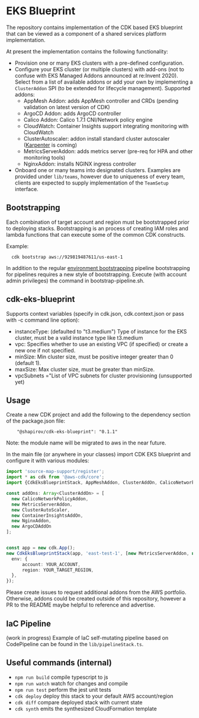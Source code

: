 # EKS Blueprint

The repository contains implementation of the CDK based EKS blueprint that can be viewed as a component of a shared services platform implementation.

At present the implementation contains the following functionality:

* Provision one or many EKS clusters with a pre-defined configuration. 
* Configure your EKS cluster (or multiple clusters) with add-ons (not to confuse with EKS Managed Addons announced at re:Invent 2020). Select from a list of available addons or add your own by implementing a `ClusterAddon` SPI (to be extended for lifecycle management). Supported addons:  
  * AppMesh Addon: adds AppMesh controller and CRDs (pending validation on latest version of CDK)
  * ArgoCD Addon: adds ArgoCD controller 
  * Calico Addon: Calico 1.7.1 CNI/Network policy engine
  * CloudWatch: Container Insights support integrating monitoring with CloudWatch 
  * ClusterAutoscaler: addon install standard cluster autoscaler ([Karpenter](https://github.com/awslabs/karpenter) is coming)
  * MetricsServerAddon: adds metrics server (pre-req for HPA and other monitoring tools)
  * NginxAddon: installs NGINX ingress controller 
* Onboard one or many teams into designated clusters. Examples are provided under `lib/teams`, however due to uniqueness of every team, clients are expected to supply implementation of the `TeamSetup` interface.
## Bootstrapping
Each combination of target account and region must be bootstrapped prior to deploying stacks.
Bootstrapping is an process of creating IAM roles and lambda functions that can execute some of the common CDK constructs.

Example: 
```   
  cdk bootstrap aws://929819487611/us-east-1
```
In addition to the regular [environment bootstrapping](https://docs.aws.amazon.com/cdk/latest/guide/bootstrapping.html) pipeline bootstrapping for pipelines requires a new style of bootstrapping. Execute (with account admin privileges) the command in bootstrap-pipeline.sh.  

## cdk-eks-blueprint
Supports context variables (specify in cdk.json, cdk.context.json or pass with -c command line option):

- instanceType: (defaulted to "t3.medium") Type of instance for the EKS cluster, must be a valid instance type like t3.medium
- vpc: Specifies whether to use an existing VPC (if specified) or create a new one if not specified.
- minSize: Min cluster size, must be positive integer greater than 0 (default 1).
- maxSize: Max cluster size, must be greater than minSize.
- vpcSubnets ="List of VPC subnets for cluster provisioning (unsupported yet)

## Usage

Create a new CDK project and add the following to the dependency section of the package.json file:
```
    "@shapirov/cdk-eks-blueprint": "0.1.1"
```
Note: the module name will be migrated to aws in the near future. 

In the main file (or anywhere in your classes) import CDK EKS blueprint and configure it with various modules:

```ts
import 'source-map-support/register';
import * as cdk from '@aws-cdk/core';
import {CdkEksBlueprintStack, AppMeshAddon, ClusterAddOn, CalicoNetworkPolicyAddon, MetricsServerAddon, ClusterAutoScaler, ContainerInsightsAddOn, NginxAddon, ArgoCDAddOn}  from '@shapirov/cdk-eks-blueprint';

const addOns: Array<ClusterAddOn> = [
  new CalicoNetworkPolicyAddon,
  new MetricsServerAddon,
  new ClusterAutoScaler,
  new ContainerInsightsAddOn,
  new NginxAddon, 
  new ArgoCDAddOn
];


const app = new cdk.App();
new CdkEksBlueprintStack(app, 'east-test-1', [new MetricsServerAddon, new ClusterAutoScaler, new ContainerInsightsAddOn], [], {
  env: {
      account: YOUR_ACCOUNT,
      region: YOUR_TARGET_REGION,
  },
});
```
Please create issues to request additional addons from the AWS portfolio. Otherwise, addons could be created outside of this repository, however a PR to the README maybe helpful to reference and advertise. 

## IaC Pipeline
(work in progress)
Example of IaC self-mutating pipeline based on CodePipeline can be found in the `lib/pipelineStack.ts`.
## Useful commands (internal)

 * `npm run build`   compile typescript to js
 * `npm run watch`   watch for changes and compile
 * `npm run test`    perform the jest unit tests
 * `cdk deploy`      deploy this stack to your default AWS account/region
 * `cdk diff`        compare deployed stack with current state
 * `cdk synth`       emits the synthesized CloudFormation template


